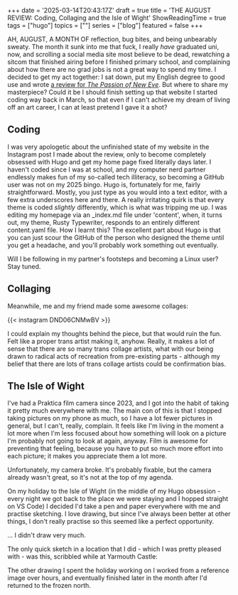 +++
date = '2025-03-14T20:43:17Z'
draft = true
title = 'THE AUGUST REVIEW: Coding, Collaging and the Isle of Wight'
ShowReadingTime = true
tags = ["hugo"]
topics = [""]
series = ["blog"]
featured = false
+++

AH, AUGUST, A MONTH OF reflection, bug bites, and being unbearably sweaty. The month it sunk into me that fuck, I really _have_ graduated uni, now, and scrolling a social media site most believe to be dead, rewatching a sitcom that finished airing before I finished primary school, and complaining about how there are no grad jobs is not a great way to spend my time. I decided to get my act together: I sat down, put my English degree to good use and wrote [a review for _The Passion of New Eve_](https://thepatchworkpress.com/nonfic/new-eve-review/). But where to share my masterpiece? Could it be I should finish setting up that website I started coding way back in March, so that even if I can't achieve my dream of living off an art career, I can at least pretend I gave it a shot?

## Coding

I was very apologetic about the unfinished state of my website in the Instagram post I made about the review, only to become completely obsessed with Hugo and get my home page fixed literally days later. I haven't coded since I was at school, and my computer nerd partner endlessly makes fun of my so-called tech illiteracy, so becoming a GitHub user was not on my 2025 bingo. Hugo is, fortunately for me, fairly straightforward. Mostly, you just type as you would into a text editor, with a few extra underscores here and there. A really irritating quirk is that every theme is coded _slightly_ differently, which is what was tripping me up. I was editing my homepage via an _index.md file under 'content', when, it turns out, my theme, Rusty Typewriter, responds to an entirely different content.yaml file. How I learnt this? The excellent part about Hugo is that you can just scour the GitHub of the person who designed the theme until you get a headache, and you'll probably work something out eventually.

Will I be following in my partner's footsteps and becoming a Linux user? Stay tuned.

## Collaging

Meanwhile, me and my friend made some awesome collages:

{{< instagram DND06CNMwBV >}}

I could explain my thoughts behind the piece, but that would ruin the fun. Felt like a proper trans artist making it, anyhow. Really, it makes a lot of sense that there are so many trans collage artists, what with our being drawn to radical acts of recreation from pre-existing parts - although my belief that there are lots of trans collage artists could be confirmation bias.

## The Isle of Wight

I've had a Praktica film camera since 2023, and I got into the habit of taking it pretty much everywhere with me. The main con of this is that I stopped taking pictures on my phone as much, so I have a lot fewer pictures in general, but I can't, really, complain. It feels like I'm living in the moment a lot more when I'm less focused about how something will look on a picture I'm probably not going to look at again, anyway. Film is awesome for preventing that feeling, because you have to put so much more effort into each picture; it makes you appreciate them a lot more.

Unfortunately, my camera broke. It's probably fixable, but the camera already wasn't great, so it's not at the top of my agenda.

On my holiday to the Isle of Wight (in the middle of my Hugo obsession - every night we got back to the place we were staying and I hopped straight on VS Code) I decided I'd take a pen and paper everywhere with me and practise sketching. I love drawing, but since I've always been better at other things, I don't really practise so this seemed like a perfect opportunity.

... I didn't draw very much.

The only quick sketch in a location that I did - which I was pretty pleased with - was this, scribbled while at Yarmouth Castle:


The other drawing I spent the holiday working on I worked from a reference image over hours, and eventually finished later in the month after I'd returned to the frozen north. 